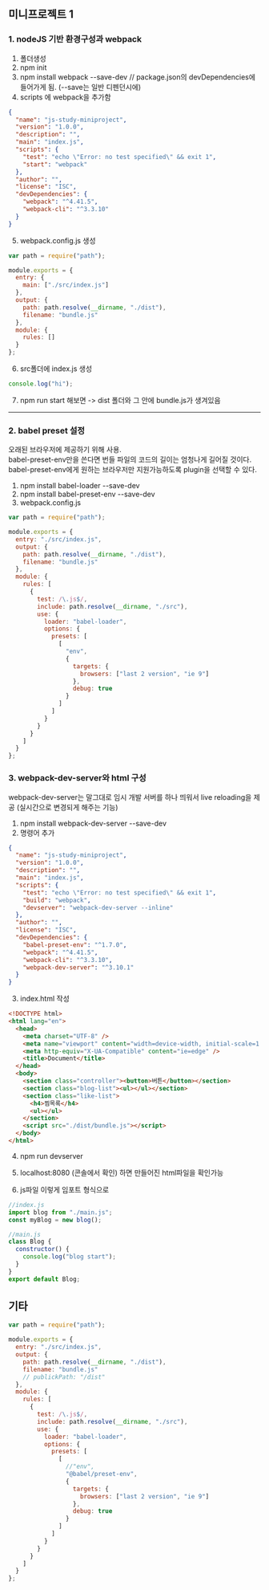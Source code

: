 ## 미니프로젝트 1

### 1. nodeJS 기반 환경구성과 webpack

1. 폴더생성
2. npm init
3. npm install webpack --save-dev // package.json의 devDependencies에 들어가게 됨. (--save는 일반 디펜던시에)
4. scripts 에 webpack을 추가함

```json
{
  "name": "js-study-miniproject",
  "version": "1.0.0",
  "description": "",
  "main": "index.js",
  "scripts": {
    "test": "echo \"Error: no test specified\" && exit 1",
    "start": "webpack"
  },
  "author": "",
  "license": "ISC",
  "devDependencies": {
    "webpack": "^4.41.5",
    "webpack-cli": "^3.3.10"
  }
}
```

5. webpack.config.js 생성

```js
var path = require("path");

module.exports = {
  entry: {
    main: ["./src/index.js"]
  },
  output: {
    path: path.resolve(__dirname, "./dist"),
    filename: "bundle.js"
  },
  module: {
    rules: []
  }
};
```

6. src폴더에 index.js 생성

```js
console.log("hi");
```

7. npm run start 해보면 -> dist 폴더와 그 안에 bundle.js가 생겨있음

---

### 2. babel preset 설정

오래된 브라우저에 제공하기 위해 사용.  
babel-preset-env만을 쓴다면 번들 파일의 코드의 길이는 엄청나게 길어질 것이다.  
babel-preset-env에게 원하는 브라우저만 지원가능하도록 plugin을 선택할 수 있다.

1. npm install babel-loader --save-dev
2. npm install babel-preset-env --save-dev
3. webpack.config.js

```js
var path = require("path");

module.exports = {
  entry: "./src/index.js",
  output: {
    path: path.resolve(__dirname, "./dist"),
    filename: "bundle.js"
  },
  module: {
    rules: [
      {
        test: /\.js$/,
        include: path.resolve(__dirname, "./src"),
        use: {
          loader: "babel-loader",
          options: {
            presets: [
              [
                "env",
                {
                  targets: {
                    browsers: ["last 2 version", "ie 9"]
                  },
                  debug: true
                }
              ]
            ]
          }
        }
      }
    ]
  }
};
```

### 3. webpack-dev-server와 html 구성

webpack-dev-server는 말그대로 임시 개발 서버를 하나 띄워서 live reloading을 제공 (실시간으로 변경되게 해주는 기능)

1. npm install webpack-dev-server --save-dev
2. 명령어 추가

```json
{
  "name": "js-study-miniproject",
  "version": "1.0.0",
  "description": "",
  "main": "index.js",
  "scripts": {
    "test": "echo \"Error: no test specified\" && exit 1",
    "build": "webpack",
    "devserver": "webpack-dev-server --inline"
  },
  "author": "",
  "license": "ISC",
  "devDependencies": {
    "babel-preset-env": "^1.7.0",
    "webpack": "^4.41.5",
    "webpack-cli": "^3.3.10",
    "webpack-dev-server": "^3.10.1"
  }
}
```

3. index.html 작성

```html
<!DOCTYPE html>
<html lang="en">
  <head>
    <meta charset="UTF-8" />
    <meta name="viewport" content="width=device-width, initial-scale=1.0" />
    <meta http-equiv="X-UA-Compatible" content="ie=edge" />
    <title>Document</title>
  </head>
  <body>
    <section class="controller"><button>버튼</button></section>
    <section class="blog-list"><ul></ul></section>
    <section class="like-list">
      <h4>찜목록</h4>
      <ul></ul>
    </section>
    <script src="./dist/bundle.js"></script>
  </body>
</html>
```

4. npm run devserver

5. localhost:8080 (콘솔에서 확인) 하면 만들어진 html파일을 확인가능

6. js파일 이렇게 임포트 형식으로

```js
//index.js
import blog from "./main.js";
const myBlog = new blog();
```

```js
//main.js
class Blog {
  constructor() {
    console.log("blog start");
  }
}
export default Blog;
```

## 기타

```js
var path = require("path");

module.exports = {
  entry: "./src/index.js",
  output: {
    path: path.resolve(__dirname, "./dist"),
    filename: "bundle.js"
    // publickPath: "/dist"
  },
  module: {
    rules: [
      {
        test: /\.js$/,
        include: path.resolve(__dirname, "./src"),
        use: {
          loader: "babel-loader",
          options: {
            presets: [
              [
                //"env",
                "@babel/preset-env",
                {
                  targets: {
                    browsers: ["last 2 version", "ie 9"]
                  },
                  debug: true
                }
              ]
            ]
          }
        }
      }
    ]
  }
};
```
